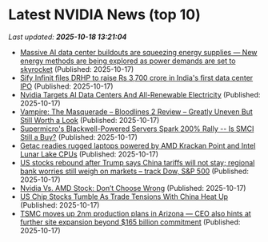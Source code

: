 # Latest NVIDIA News (top 10)
_Last updated: **2025-10-18 13:21:04**_

- [Massive AI data center buildouts are squeezing energy supplies — New energy methods are being explored as power demands are set to skyrocket](https://www.tomshardware.com/tech-industry/artificial-intelligence/massive-ai-data-center-buildouts-are-squeezing-energy-supplies-new-energy-methods-are-being-explored-as-power-demands-are-set-to-skyrocket) (Published: 2025-10-17)
- [Sify Infinit files DRHP to raise Rs 3,700 crore in India's first data center IPO](https://economictimes.indiatimes.com/markets/ipos/fpos/sify-infinit-files-drhp-to-raise-rs-3700-crore-in-indias-first-data-center-ipo/articleshow/124631515.cms) (Published: 2025-10-17)
- [Nvidia Targets AI Data Centers And All-Renewable Electricity](https://biztoc.com/x/e165b4b36bb91780) (Published: 2025-10-17)
- [Vampire: The Masquerade – Bloodlines 2 Review – Greatly Uneven But Still Worth a Look](https://wccftech.com/review/vampire-the-masquerade-bloodlines-2-greatly-uneven-but-still-worth-a-look/) (Published: 2025-10-17)
- [Supermicro's Blackwell-Powered Servers Spark 200% Rally -- Is SMCI Still a Buy?](https://finance.yahoo.com/news/supermicros-blackwell-powered-servers-spark-125424950.html) (Published: 2025-10-17)
- [Getac readies rugged laptops powered by AMD Krackan Point and Intel Lunar Lake CPUs](https://www.notebookcheck.net/Getac-readies-rugged-laptops-powered-by-AMD-Krackan-Point-and-Intel-Lunar-Lake-CPUs.1140756.0.html) (Published: 2025-10-17)
- [US stocks rebound after Trump says China tariffs will not stay; regional bank worries still weigh on markets – track Dow, S&P 500](https://economictimes.indiatimes.com/news/international/us/us-stocks-rebound-after-trump-says-china-tariffs-will-not-stay-regional-bank-worries-still-weigh-on-markets-track-dow-sp-500/articleshow/124630038.cms) (Published: 2025-10-17)
- [Nvidia Vs. AMD Stock: Don’t Choose Wrong](https://www.forbes.com/sites/greatspeculations/2025/10/17/nvidia-vs-amd-stock-dont-choose-wrong/) (Published: 2025-10-17)
- [US Chip Stocks Tumble As Trade Tensions With China Heat Up](https://biztoc.com/x/c54fe36ce012428d) (Published: 2025-10-17)
- [TSMC moves up 2nm production plans in Arizona — CEO also hints at further site expansion beyond $165 billion commitment](https://www.tomshardware.com/tech-industry/tsmc-moves-up-2nm-production-plans-in-arizona-ceo-also-hints-at-further-site-expansion-beyond-usd165-billion-commitment) (Published: 2025-10-17)
